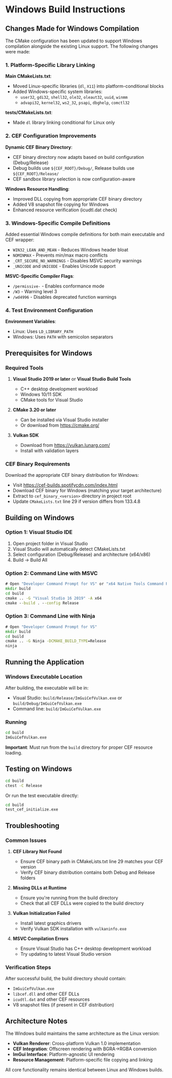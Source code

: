 # Windows Build Instructions

## Changes Made for Windows Compilation

The CMake configuration has been updated to support Windows compilation alongside the existing Linux support. The following changes were made:

### 1. Platform-Specific Library Linking

**Main CMakeLists.txt**:
- Moved Linux-specific libraries (`dl`, `X11`) into platform-conditional blocks
- Added Windows-specific system libraries:
  - `user32`, `gdi32`, `shell32`, `ole32`, `oleaut32`, `uuid`, `winmm`
  - `advapi32`, `kernel32`, `ws2_32`, `psapi`, `dbghelp`, `comctl32`

**tests/CMakeLists.txt**:
- Made `dl` library linking conditional for Linux only

### 2. CEF Configuration Improvements

**Dynamic CEF Binary Directory**:
- CEF binary directory now adapts based on build configuration (Debug/Release)
- Debug builds use `${CEF_ROOT}/Debug/`, Release builds use `${CEF_ROOT}/Release/`
- CEF sandbox library selection is now configuration-aware

**Windows Resource Handling**:
- Improved DLL copying from appropriate CEF binary directory
- Added V8 snapshot file copying for Windows
- Enhanced resource verification (icudtl.dat check)

### 3. Windows-Specific Compile Definitions

Added essential Windows compile definitions for both main executable and CEF wrapper:
- `WIN32_LEAN_AND_MEAN` - Reduces Windows header bloat
- `NOMINMAX` - Prevents min/max macro conflicts
- `_CRT_SECURE_NO_WARNINGS` - Disables MSVC security warnings
- `_UNICODE` and `UNICODE` - Enables Unicode support

**MSVC-Specific Compiler Flags**:
- `/permissive-` - Enables conformance mode
- `/W3` - Warning level 3
- `/wd4996` - Disables deprecated function warnings

### 4. Test Environment Configuration

**Environment Variables**:
- Linux: Uses `LD_LIBRARY_PATH`
- Windows: Uses `PATH` with semicolon separators

## Prerequisites for Windows

### Required Tools
1. **Visual Studio 2019 or later** or **Visual Studio Build Tools**
   - C++ desktop development workload
   - Windows 10/11 SDK
   - CMake tools for Visual Studio

2. **CMake 3.20 or later**
   - Can be installed via Visual Studio installer
   - Or download from https://cmake.org/

3. **Vulkan SDK**
   - Download from https://vulkan.lunarg.com/
   - Install with validation layers

### CEF Binary Requirements
Download the appropriate CEF binary distribution for Windows:
- Visit https://cef-builds.spotifycdn.com/index.html
- Download CEF binary for Windows (matching your target architecture)
- Extract to `cef_binary_<version>` directory in project root
- Update `CMakeLists.txt` line 29 if version differs from 133.4.8

## Building on Windows

### Option 1: Visual Studio IDE
1. Open project folder in Visual Studio
2. Visual Studio will automatically detect CMakeLists.txt
3. Select configuration (Debug/Release) and architecture (x64/x86)
4. Build → Build All

### Option 2: Command Line with MSVC
```cmd
# Open "Developer Command Prompt for VS" or "x64 Native Tools Command Prompt"
mkdir build
cd build
cmake .. -G "Visual Studio 16 2019" -A x64
cmake --build . --config Release
```

### Option 3: Command Line with Ninja
```cmd
# Open "Developer Command Prompt for VS"
mkdir build
cd build
cmake .. -G Ninja -DCMAKE_BUILD_TYPE=Release
ninja
```

## Running the Application

### Windows Executable Location
After building, the executable will be in:
- Visual Studio: `build/Release/ImGuiCefVulkan.exe` or `build/Debug/ImGuiCefVulkan.exe`
- Command line: `build/ImGuiCefVulkan.exe`

### Running
```cmd
cd build
ImGuiCefVulkan.exe
```

**Important**: Must run from the `build` directory for proper CEF resource loading.

## Testing on Windows

```cmd
cd build
ctest -C Release
```

Or run the test executable directly:
```cmd
cd build
test_cef_initialize.exe
```

## Troubleshooting

### Common Issues

1. **CEF Library Not Found**
   - Ensure CEF binary path in CMakeLists.txt line 29 matches your CEF version
   - Verify CEF binary distribution contains both Debug and Release folders

2. **Missing DLLs at Runtime**
   - Ensure you're running from the build directory
   - Check that all CEF DLLs were copied to the build directory

3. **Vulkan Initialization Failed**
   - Install latest graphics drivers
   - Verify Vulkan SDK installation with `vulkaninfo.exe`

4. **MSVC Compilation Errors**
   - Ensure Visual Studio has C++ desktop development workload
   - Try updating to latest Visual Studio version

### Verification Steps
After successful build, the build directory should contain:
- `ImGuiCefVulkan.exe`
- `libcef.dll` and other CEF DLLs
- `icudtl.dat` and other CEF resources
- V8 snapshot files (if present in CEF distribution)

## Architecture Notes

The Windows build maintains the same architecture as the Linux version:
- **Vulkan Renderer**: Cross-platform Vulkan 1.0 implementation
- **CEF Integration**: Offscreen rendering with BGRA→RGBA conversion
- **ImGui Interface**: Platform-agnostic UI rendering
- **Resource Management**: Platform-specific file copying and linking

All core functionality remains identical between Linux and Windows builds.